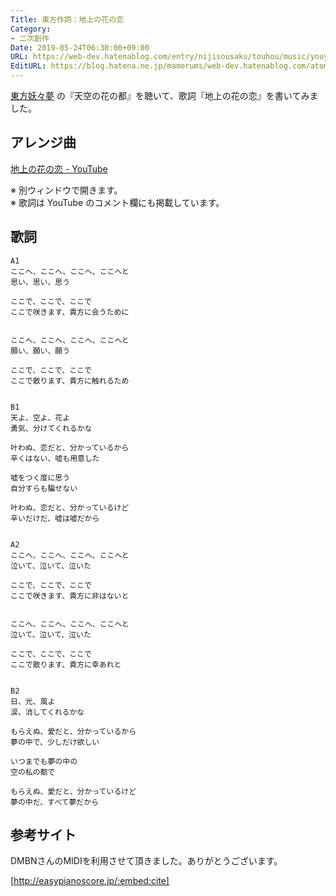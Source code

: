 ```yaml
---
Title: 東方作詞：地上の花の恋
Category:
- 二次創作
Date: 2019-05-24T06:30:00+09:00
URL: https://web-dev.hatenablog.com/entry/nijisousaku/touhou/music/youyoumu/chijounohana
EditURL: https://blog.hatena.ne.jp/mamorums/web-dev.hatenablog.com/atom/entry/17680117127119235059
---
```


[東方妖々夢](https://www16.big.or.jp/~zun/html/th07.html) の『天空の花の都』を聴いて、歌詞『地上の花の恋』を書いてみました。


## アレンジ曲
<a target="_blank" href="https://www.youtube.com/watch?v=GSTFSqt0jiY">地上の花の恋 - YouTube</a>

※ 別ウィンドウで開きます。  
※ 歌詞は YouTube のコメント欄にも掲載しています。


## 歌詞
```
A1
ここへ、ここへ、ここへ、ここへと
思い、思い、思う

ここで、ここで、ここで
ここで咲きます、貴方に会うために　


ここへ、ここへ、ここへ、ここへと
願い、願い、願う

ここで、ここで、ここで
ここで散ります、貴方に触れるため


B1
天よ、空よ、花よ
勇気、分けてくれるかな

叶わぬ、恋だと、分かっているから
辛くはない、嘘も用意した

嘘をつく度に思う
自分すらも騙せない

叶わぬ、恋だと、分かっているけど
辛いだけだ、嘘は嘘だから


A2
ここへ、ここへ、ここへ、ここへと
泣いて、泣いて、泣いた

ここで、ここで、ここで
ここで咲きます、貴方に非はないと


ここへ、ここへ、ここへ、ここへと
泣いて、泣いて、泣いた

ここで、ここで、ここで
ここで散ります、貴方に幸あれと


B2
日、光、風よ
涙、消してくれるかな

もらえぬ、愛だと、分かっているから
夢の中で、少しだけ欲しい

いつまでも夢の中の
空の私の都で

もらえぬ、愛だと、分かっているけど
夢の中だ、すべて夢だから
```


## 参考サイト
DMBNさんのMIDIを利用させて頂きました。ありがとうございます。

[http://easypianoscore.jp/:embed:cite]









